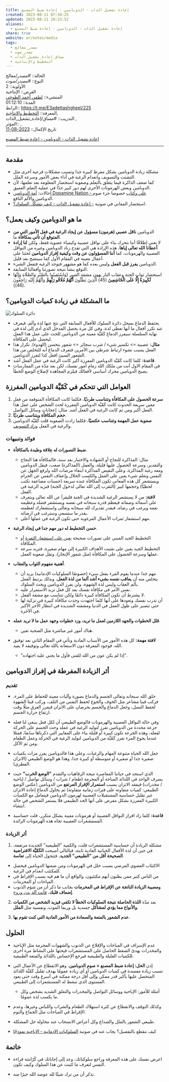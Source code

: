 ```yaml
---  
title: إعادة تشغيل الذات - الدوبامين - إعادة ضبط المصنع  
created: 2023-08-11 07:34:25  
updated: 2023-08-11 10:23:52  
aliases:  
  - إعادة تشغيل الذات - الدوبامين - إعادة ضبط المصنع  
share: true  
website: ar/notes/media  
tags:  
  - مصدر_معالج  
  - مصدر_صوت  
  - مساق_إعادة_تشغيل_الذات  
  - التخطيط واﻹنتاجية  
---  
```

  
  
  
الحالة:: #مصدر/معالج    
النوع:: #مصدر/صوت    
اﻷولوية:: 2    
الغرض:: الإنتاجية    
المنشيء:: [لطفي أحمد الطوخي](%D9%84%D8%B7%D9%81%D9%8A%20%D8%A3%D8%AD%D9%85%D8%AF%20%D8%A7%D9%84%D8%B7%D9%88%D8%AE%D9%8A.md)    
المدة:: 01:12:10    
الرابط:: <https://t.me/E3adettashgheel/225>    
المعرفة:: [التخطيط واﻹنتاجية](%D8%A7%D9%84%D8%AA%D8%AE%D8%B7%D9%8A%D8%B7%20%D9%88%D8%A7%EF%BB%B9%D9%86%D8%AA%D8%A7%D8%AC%D9%8A%D8%A9.md),    
التدريب:: #مساق/إعادة_تشغيل_الذات ,    
المؤثر:: ,    
تاريخ اﻹكمال:: [2023-08-11](2023-08-11.md)  
  
[إعادة تشغيل الذات - الدوبامين - إعادة ضبط المصنع](https://t.me/E3adettashgheel/225)  
  
---  
  
## مقدمة  
  
- مشكلة زيادة الدوبامين بشكل مفرط كبيرة جدا وتسبب مشكلات فرعية أخرى مثل التشتت والتسويف وانعدام الرغبة في أداء بعض الأمور وسرعة الملل.  
- كما ضعف الذاكرة فيما يتعلق بالتعلم وصعوبة استحضار المعلومة بعد تعلمها، لأن الدوبامين وبعض الهرمونات الأخرى لهم دور كبير جدًا في عملية التعلم العميق.  
- إحالات: [أمة الدوبامين Dopamine Nation - علي وكتاب](https://www.youtube.com/watch?v=YAwrXdEvC4s) خصوصا جزء صوم الدوبامين والألم النافع.  
- استحضار المعاني في صوتية [- إعادة تشغيل الذات - كيف يتشكَّل السلوك؟](-%20%D8%A5%D8%B9%D8%A7%D8%AF%D8%A9%20%D8%AA%D8%B4%D8%BA%D9%8A%D9%84%20%D8%A7%D9%84%D8%B0%D8%A7%D8%AA%20-%20%D9%83%D9%8A%D9%81%20%D9%8A%D8%AA%D8%B4%D9%83%D9%8E%D9%91%D9%84%20%D8%A7%D9%84%D8%B3%D9%84%D9%88%D9%83%D8%9F.md).  
  
## ما هو الدوبامين وكيف يعمل؟  
  
- الدوبامين **ناقل عصبي (هرمون) مسؤول عن إيجاد الرغبة في فعل الأمور التي من المتوقع أن تأتي بمكافأة** ما.  
- لا نعني إطلاقًا أننا نتحرك بناء على نواقل عصبية وكيمياء عضوية فقط، ولكن **لنا إرادة أعطانا الله تعالى إياها**، هذه الإرادة هي التي تقدح زناد الدوبامين وغيره من النواقل العصبية والهرمونات، كما **أننا المسؤولون عن وقت وكيفية إفراز الدوبامين** لحثنا على أعمال معينة في المقام الأول كما سيتضح بعد قليل.  
- الدوبامين **يفرز قبل الفعل** وليس بعده كما هو مشهور فتوجد الرغبة فتفعل الشيء.  
- التوقع ينشأ نتيجة تصورتنا وأفعالنا السابقة.  
- استحضار ثواب الجنة وعقاب النار يهون مشقة الصبر {وَاسْتَعِينُوا بِالصَّبْرِ وَالصَّلَاةِ وَإِنَّهَا **لَكَبِيرَةٌ إِلَّا عَلَى الْخَاشِعِينَ** (45) الَّذِينَ يَظُنُّونَ **أَنَّهُمْ مُلَاقُو رَبِّهِمْ** وَأَنَّهُمْ إِلَيْهِ رَاجِعُونَ (46)}.  
  
## ما المشكلة في زيادة كميات الدوبامين؟  
  
![دائرة السلوك](-%20%D8%A5%D8%B9%D8%A7%D8%AF%D8%A9%20%D8%AA%D8%B4%D8%BA%D9%8A%D9%84%20%D8%A7%D9%84%D8%B0%D8%A7%D8%AA%20-%20%D9%83%D9%8A%D9%81%20%D9%8A%D8%AA%D8%B4%D9%83%D9%8E%D9%91%D9%84%20%D8%A7%D9%84%D8%B3%D9%84%D9%88%D9%83%D8%9F.md#^ffb804)  
  
- يحتفظ الدماغ بسجل دائرة السلوك للأفعال السابقة التي نتج عنها لذة وألم، فيعرف عند تكرر أفعال ما أنها تعطي لذة، وفي كل مرة يحصل المدخل الذي أدى إلى لذة في نهاية السلسلة سيفرز الدماغ كَمّيَّة معينة من الدوبامين للحث على عمل هذا الفعل ليحصل على المكافأة.  
- **مثال:** عصبية => تكسير شيء / شرب سجائر => شعور بتحسن (الهدوء). تكرار هذا الفعل يسبب نشوء ارتباط شرطي بين الأمرين فتعرف الدماغ أنه للتخلص من هذا الشعور السيئ افعل كذا لتفرز الدوبامين.  
- **قاعدة:** كلما كانت كَمّيَّة الدوبامين المفرزة أكبر كانت الرغبة في عمل الفعل أشد.  
- في المقام الاول أنت من ملكك الله زمام أمور نفسك، لكن بعد مدّة من الممارسات يصبح الدوبامين محرك أساسي لأفعالك فيلزم المجاهدة لإصلاح الوضع الخطأ.  
  
## العوامل التي تتحكم في كَمّيَّة الدوبامين المفرزة  
  
1. **سرعة الحصول على المكافأة وتتناسب طرديًا**، فكلما كانت المكافأة المتوقعة من فعل معين سريعة الحدوث كانت كَمّيَّة الدوبامين المفرزة لحث الشخص على عمل هذا الفعل أكبر ومن ثم كانت الرغبة في الفعل أشد. مثال: إعجابات وسائل التواصل.  
2. **حجم المكافأة ويتناسب طرديًا**.  
3. **صعوبة عمل المهمة وتتناسب عكسيًا**، فكلما زادت الصعوبة قلت كَمّيَّة الدوبامين والرغبة في الفعل <u>وزاد التسويف</u>.  
  
### فوائد وتنبيهات  
  
- **ضبط التصورات له عِلاقة وطيدة بالمكافأة**.  
  - مثال: المذاكرة للنجاح أو الشهادة والاختبار بعد سنة، فالمكافأة هنا النجاح والتقدير، وسرعة الحصول عليها قليلة، والعمل (المذاكرة) صعب، فيقل الدوبامين ومعه رغبة المذاكرة، وعلى النقيض المذاكرة ابتغاء مرضات الله ولرفع الجهل عن النفس وتعلم شيء يعين على العمل والكسب الحلال وإعفاف النفس عن الحرام ويستشعر كل هذه المعاني تكون المكافأة عنده سريعة (حسنات مضاعفة تكتب لحظيًا) وحجمها كبير (التقرب إلى الله تعالى لدخول الجنة) فتزيد الرغبة في الفعل.  
  - **لافتة:** من لا يستشعر الرغبة الشديدة في الجنة فليقرأ عن الله تعالى ويتعرف على أسمائه وصفاته فيعظم قدره سبحانه في نفسه ويستشعر فضله وعظيمه نعمه ويرغب في رضاه، فبقدر تقديرك لله سبحانه وتعالى واستشعارك لعظمته بقدر ما ستسعى وسترغب في ارضائه.  
  - مهم استشعار ثمرات الأعمال المرغوبة حتى تكون الرغبة في عملها أعلى.  
  
- **حسن التخطيط له دور مهم جدا في إيجاد الرغبة**.  
  - التخطيط الجيد المبني على تصورات صحيحة <u>يعين على استشعار الثمرة</u> أو المكافأة.  
  - التخطيط الجيد يعين على تفتيت الأهداف الكبيرة إلى مهام صغيرة، فتزيد سرعة عملها وسرعة الحصول على المكافأة (مثل شعور الإنجاز)، وتقل صعوبة العمل.  
  
- **أهمية مفهوم الثواب والعقاب**.  
  - مهم جدا عندما يقوم المرء بفعل سيء (خصوصًا السلوكيات الإدمانية) يريد أن يتخلص منه أن **يعاقب نفسه بشيء أشد ألما من لذة الفعل**، وبذلك يرتبط الفعل بألم العقاب وليس لذة الشهوة، ولن يفرز الدوبامين ويحث السلوك.  
  - نفس الأمر في مكافأة نفسك بعد كل فعل تريد الاستمرار عليه.  
  - لا يشترط أن تكون المكافأة كبيرة دائمًا ولكن تتناسب مع مشقة الفعل.  
  - أن تدرب نفسك وتعودها على أنها كلما اجتهدت وجدت مكافأة كبيرة في تزكية لها حتى تتصبر على طول العمل في الدنيا ومشقته الشديدة في انتظار الأجر اﻷكبر في الآخرة.  
  
- **قلل الخطوات والجهد اللازمين لعمل ما تريد، وزد خطوات وجهد عمل ما لا تريد عمله**.  
  - هناك أمور غير مباشرة مثل الصحبة تعين.  
  
- **لافتة مهمة:** كل هذه الأمور من الأسباب المادية وتأتي في المقام الثاني بعد توفيق الله، فوجود المعرفة دون الاستعانة بالله تعالى وتوفيقه لا يفيد.  
  - "إذا لم يكن عون من الله للفتى فأول ما يجني عليه اجتهاده".  
  
## أثر الزيادة المفرطة في إفراز الدوبامين  
  
### تقديم  
  
- خلق الله سبحانه وتعالى الجسم والدماغ بصورة وآليات معينة للحفاظ على المرء، فركب فينا مشاعر مثل الخوف والجوع لحفظ النفس من التلف، وركب فينا الشهوة لحفظ النسل، وجعل الدماغ والجسم يحرصان على الاتزان فيفرز العرق مثلًا وقت ارتفاع حرارة الجسم.  
  
- وفي حالة النواقل العصبية والهرمونات فالوضع الطبيعي أن لكل فعل ينبغي لنا فعله جرعة محددة من الدوبامين تفرز لتوليد الرغبة في عمله وحث الجسم على الحركة لفعله، وهذه الجرعة تكون كبيرة أو قليلة بناء على المعايير التي ذكرناها سابقا، فمثلا عندما يجوع المرء تفرز كَمّيَّة من الدوبامين لتوليد الرغبة في الحركة وعمل الطعام ومن ثم الأكل.  
  
- جعل الله الحياة متنوعة المهام والرغبات، وعلى هذا فالدوبامين يفرز مرات بكميات صغيرة جدا أو صغيرة أو متوسطة أو كبيرة جدا، وهذا هو الوضع الطبيعي (الاتزان الفطري).  
  
- الذي استجد في حياتنا المعاصرة نتيجة الرفاهيات والتقدم **"الوضع الخرب"** حيث يسرف الواحد في اللذائذ المباحة أو المحرمة (طعام / شراب / وسائل تواصل / إباحية / مخدرات) فيفقد الاتزان بسبب **استمرار الإفراز المرتفع** من الدوبامين (عكس الوضع الطبيعي: كميات متفاوتة على فترات زمانية متفاوتة) ثم يحاول الدماغ إعادة الاتزان عبر تقليل حساسية المستقبلات العصبية لهرمون الدوبامين فيتعامل مع الكميات الكبيرة المفرزة بشكل مفرض على أنها الحد الطبيعي فلا يستمر الشخص في حالة انتشاء.  
  
- **قاعدة:** كلما زاد افراز النواقل العصبية أو هرمونات معينة بشكل متكرر، قلت حساسية المستشعرات العصبية تجاه هذه الهرمونات الزائدة.  
  
### أثر الزيادة  
  
1. مشكلة الزيادة أن حساسية المستشعرات قلت، والكمية "الطبيعية" الجديدة مرتفعة، في حين أن لذة الأفعال الحياتية العادية ثابتة، فبالتالي أصبحت **الكَمّيَّة الافتراضية الصحيحة أقل من "الطبيعي" الجديد**، فتتحول الحياة إلى **تعاسة**.  
  
- الاكتئاب العضوي المرضي يسبب خلل في الهرمونات ومن ضمنها الدوبامين فيحصل للمكتئب انعدام في الرغبة.  
- من الناس كثير ممن يظنون أنهم مكتئبون، والواقع أن ما هم فيه بسبب اﻹفراط في المباحات أو المحرمات.  
- **ومصيبة الزيادة الناتجة عن اﻹفراط في المحرمات** بجانب ما ذكر أن من شؤم الذنوب **إضعاف قلبك**، [فأنت آلة بدن وروح](-%20%D8%A5%D8%B9%D8%A7%D8%AF%D8%A9%20%D8%AA%D8%B4%D8%BA%D9%8A%D9%84%20%D8%A7%D9%84%D8%B0%D8%A7%D8%AA%20-%20%D8%A3%D9%86%D8%AA%20%D8%A2%D9%84%D8%A9%20%D8%A8%D8%AF%D9%86%20%D9%88%D8%B1%D9%88%D8%AD.md).  
  
2. بعد مدّة **اللذة الحاصلة نتيجة السلوكيات الخطأ لا تكفي فيزيد الشخص من الكميات والأنواع مما يؤدي لمشاكل** جسدية بل وربما الموت، ونفسية مثل **الملل**.  
  
3. **عدم الشعور بالمتعة والسعادة من اﻷمور العادية التي كنت تقوم بها**.  
  
## الحلول  
  
- عدم الإسراف في المباحات والإقلاع عن الذنوب والشهوات المحرمة مثل الإباحية والمخدرات يهدئ الضغط الحاصل على المستشعرات فيحثها على النشاط مرة أخرى للكميات القليلة والطبيعية فيرجع اﻹحساس باللذائذ والمتعة الطبيعية.  
  
- إذن **الحل: إعادة ضبط المصنع = صوم الدوبامين**، وهو الانقطاع عن الأعمال التي تسبب زيادة مفسدة في كميات الدوبامين أو أي زيادة عمومًا بهدف تقليل كَمّيَّة اللذائذ المتحصل عليها بأكبر قدر ممكن وإلى أقل درجة ممكنة في أسرع وقت حتى يعود المستوى الذي تنشط له المستشعرات إلى الطبيعي.  
  - أمثلة للأمور: الإباحية ووسائل التواصل والمخدرات والتعلق الشديد بشخص وكل ما يكسب لذة عمومًا.  
  
- وكذلك التوقف والانقطاع عن كثرة استهلاك الطعام والشراب واللباس وغيرها، وعدم اﻹفراط في المباحات مثل الجماع والنوم.  
  
- طبيعي الشعور بالملل والصداع وكل أعراض الانسحاب عند محاولة حل المشكلة.  
  
- كيف ننقطع بالتفصيل؟ يجاب عنه في صوتية [السلوكيات الإدمانية - الإباحية نموذجًا](-%20%D8%A5%D8%B9%D8%A7%D8%AF%D8%A9%20%D8%AA%D8%B4%D8%BA%D9%8A%D9%84%20%D8%A7%D9%84%D8%B0%D8%A7%D8%AA%20-%20%D8%A7%D9%84%D8%B3%D9%84%D9%88%D9%83%D9%8A%D8%A7%D8%AA%20%D8%A7%D9%84%D8%A5%D8%AF%D9%85%D8%A7%D9%86%D9%8A%D8%A9%20-%20%D8%A7%D9%84%D8%A5%D8%A8%D8%A7%D8%AD%D9%8A%D8%A9%20%D9%86%D9%85%D9%88%D8%B0%D8%AC%D9%8B%D8%A7.md)  
  
## خاتمة  
  
- اعرض نفسك على هذه المعرفة وراجع سلوكياتك، وعد إلى إجاباتك في كُرّاسَة قراءة النفس لتعرف ما كتبت عن هذا السلوك وكيف تكون.  
  
- تذكر أن من ترك شيئًا لله عوضه الله خيرًا منه.  
